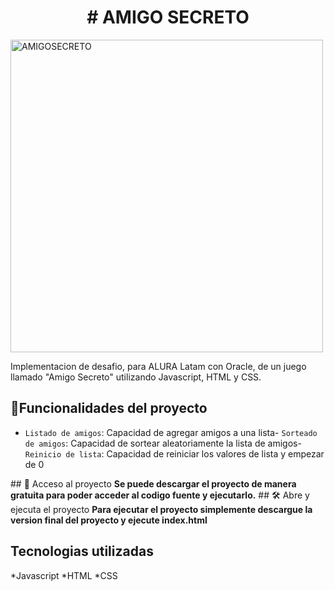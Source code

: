 <h1 align="center"> # AMIGO SECRETO </h1>
<img width="500" height="500" alt="AMIGOSECRETO" src="https://github.com/user-attachments/assets/841437ae-7231-44b0-821e-7aa9348ac635" />

Implementacion de desafio, para ALURA Latam con Oracle, de un juego llamado "Amigo Secreto" utilizando Javascript, HTML y CSS. 

## :hammer:Funcionalidades del proyecto
- `Listado de amigos`: Capacidad de agregar amigos a una lista- `Sorteado de amigos`: Capacidad de sortear aleatoriamente la lista de amigos- `Reinicio de lista`: Capacidad de reiniciar los valores de lista y empezar de 0

\## 📁 Acceso al proyecto
**Se puede descargar el proyecto de manera gratuita para poder acceder al codigo fuente y ejecutarlo.**
\## 🛠️ Abre y ejecuta el proyecto
**Para ejecutar el proyecto simplemente descargue la version final del proyecto y ejecute index.html**

## Tecnologias utilizadas
*Javascript
*HTML
*CSS
